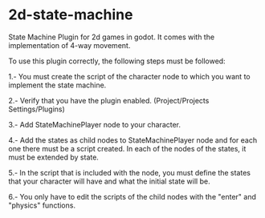 # 2d-state-machine
State Machine Plugin for 2d games in godot.  It comes with the implementation of 4-way movement.

To use this plugin correctly, the following steps must be followed:

1.- You must create the script of the character node to which you want to implement the state machine.

2.- Verify that you have the plugin enabled. (Project/Projects Settings/Plugins)

3.- Add StateMachinePlayer node to your character.

4.- Add the states as child nodes to StateMachinePlayer node and for each one there must be a script created. In each of the nodes of the states, it must be extended by state.

5.- In the script that is included with the node, you must define the states that your character will have and what the initial state will be.

6.- You only have to edit the scripts of the child nodes with the "enter" and "physics" functions.
